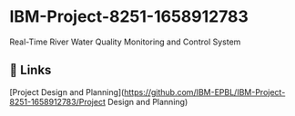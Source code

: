 # IBM-Project-8251-1658912783
Real-Time River Water Quality Monitoring and Control System

## 🔗 Links

[Project Design and Planning](https://github.com/IBM-EPBL/IBM-Project-8251-1658912783/Project Design and Planning)

